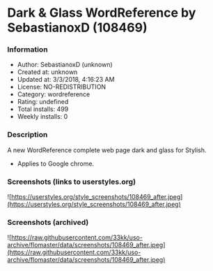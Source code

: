 # Dark & Glass WordReference by SebastianoxD (108469)

### Information
- Author: SebastianoxD (unknown)
- Created at: unknown
- Updated at: 3/3/2018, 4:16:23 AM
- License: NO-REDISTRIBUTION
- Category: wordreference
- Rating: undefined
- Total installs: 499
- Weekly installs: 0


### Description
A new WordReference complete web page dark and glass for Stylish.

- Applies to Google chrome.


### Screenshots (links to userstyles.org)
![https://userstyles.org/style_screenshots/108469_after.jpeg](https://userstyles.org/style_screenshots/108469_after.jpeg)


### Screenshots (archived)
![https://raw.githubusercontent.com/33kk/uso-archive/flomaster/data/screenshots/108469_after.jpeg](https://raw.githubusercontent.com/33kk/uso-archive/flomaster/data/screenshots/108469_after.jpeg)
